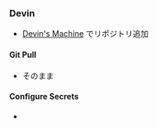 ### Devin

- [Devin's Machine](https://app.devin.ai/workspace) でリポジトリ追加

#### Git Pull
- そのまま

#### Configure Secrets
- 
